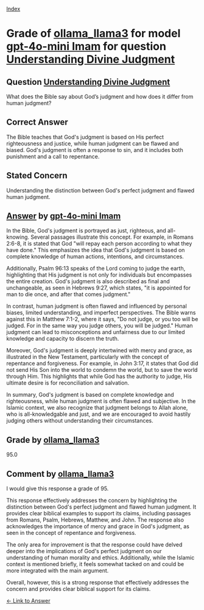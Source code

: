 
[Index](../../../../index.md)
# Grade of [ollama_llama3](../../../grading_models/ollama_llama3.md) for model [gpt-4o-mini Imam](../../../answering_models/gpt-4o-mini_Imam.md) for question [Understanding Divine Judgment](../../../questions/Understanding_Divine_Judgment.md)

## Question [Understanding Divine Judgment](../../../questions/Understanding_Divine_Judgment.md)
What does the Bible say about God’s judgment and how does it differ from human judgment?

## Correct Answer
The Bible teaches that God's judgment is based on His perfect righteousness and justice, while human judgment can be flawed and biased. God's judgment is often a response to sin, and it includes both punishment and a call to repentance.

## Stated Concern
Understanding the distinction between God's perfect judgment and flawed human judgment.

## [Answer](../Understanding_Divine_Judgment.md) by [gpt-4o-mini Imam](../../../answering_models/gpt-4o-mini_Imam.md)
In the Bible, God's judgment is portrayed as just, righteous, and all-knowing. Several passages illustrate this concept. For example, in Romans 2:6-8, it is stated that God "will repay each person according to what they have done." This emphasizes the idea that God's judgment is based on complete knowledge of human actions, intentions, and circumstances.

Additionally, Psalm 96:13 speaks of the Lord coming to judge the earth, highlighting that His judgment is not only for individuals but encompasses the entire creation. God's judgment is also described as final and unchangeable, as seen in Hebrews 9:27, which states, "it is appointed for man to die once, and after that comes judgment."

In contrast, human judgment is often flawed and influenced by personal biases, limited understanding, and imperfect perspectives. The Bible warns against this in Matthew 7:1-2, where it says, "Do not judge, or you too will be judged. For in the same way you judge others, you will be judged." Human judgment can lead to misconceptions and unfairness due to our limited knowledge and capacity to discern the truth.

Moreover, God's judgment is deeply intertwined with mercy and grace, as illustrated in the New Testament, particularly with the concept of repentance and forgiveness. For example, in John 3:17, it states that God did not send His Son into the world to condemn the world, but to save the world through Him. This highlights that while God has the authority to judge, His ultimate desire is for reconciliation and salvation.

In summary, God's judgment is based on complete knowledge and righteousness, while human judgment is often flawed and subjective. In the Islamic context, we also recognize that judgment belongs to Allah alone, who is all-knowledgable and just, and we are encouraged to avoid hastily judging others without understanding their circumstances.

## Grade by [ollama_llama3](../../../grading_models/ollama_llama3.md)
95.0

## Comment by [ollama_llama3](../../../grading_models/ollama_llama3.md)
I would give this response a grade of 95.

This response effectively addresses the concern by highlighting the distinction between God's perfect judgment and flawed human judgment. It provides clear biblical examples to support its claims, including passages from Romans, Psalm, Hebrews, Matthew, and John. The response also acknowledges the importance of mercy and grace in God's judgment, as seen in the concept of repentance and forgiveness.

The only area for improvement is that the response could have delved deeper into the implications of God's perfect judgment on our understanding of human morality and ethics. Additionally, while the Islamic context is mentioned briefly, it feels somewhat tacked on and could be more integrated with the main argument.

Overall, however, this is a strong response that effectively addresses the concern and provides clear biblical support for its claims.

[&lt;- Link to Answer](../Understanding_Divine_Judgment.md)
